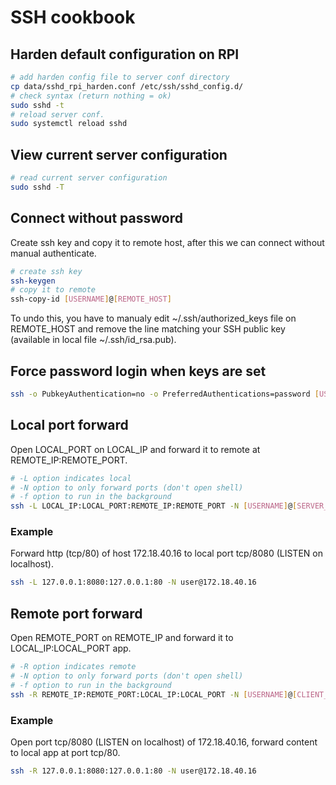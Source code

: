 # SSH cookbook


## Harden default configuration on RPI

```bash
# add harden config file to server conf directory
cp data/sshd_rpi_harden.conf /etc/ssh/sshd_config.d/
# check syntax (return nothing = ok)
sudo sshd -t
# reload server conf.
sudo systemctl reload sshd
```


## View current server configuration

```bash
# read current server configuration
sudo sshd -T
```


## Connect without password

Create ssh key and copy it to remote host, after this we can connect without manual authenticate.

```bash
# create ssh key
ssh-keygen
# copy it to remote
ssh-copy-id [USERNAME]@[REMOTE_HOST]
```

To undo this, you have to manualy edit ~/.ssh/authorized_keys file on REMOTE_HOST and remove the line matching your SSH public key (available in local file ~/.ssh/id_rsa.pub).

## Force password login when keys are set

```bash
ssh -o PubkeyAuthentication=no -o PreferredAuthentications=password [USERNAME]@[REMOTE_HOST]
```

## Local port forward

Open LOCAL_PORT on LOCAL_IP and forward it to remote at REMOTE_IP:REMOTE_PORT.

```bash
# -L option indicates local
# -N option to only forward ports (don't open shell)
# -f option to run in the background
ssh -L LOCAL_IP:LOCAL_PORT:REMOTE_IP:REMOTE_PORT -N [USERNAME]@[SERVER_IP]
```

### Example

Forward http (tcp/80) of host 172.18.40.16 to local port tcp/8080 (LISTEN on localhost).

```bash
ssh -L 127.0.0.1:8080:127.0.0.1:80 -N user@172.18.40.16
```


## Remote port forward

Open REMOTE_PORT on REMOTE_IP and forward it to LOCAL_IP:LOCAL_PORT app.

```bash
# -R option indicates remote
# -N option to only forward ports (don't open shell)
# -f option to run in the background
ssh -R REMOTE_IP:REMOTE_PORT:LOCAL_IP:LOCAL_PORT -N [USERNAME]@[CLIENT_IP]
```

### Example

Open port tcp/8080 (LISTEN on localhost) of 172.18.40.16, forward content
to local app at port tcp/80.

```bash
ssh -R 127.0.0.1:8080:127.0.0.1:80 -N user@172.18.40.16
```
